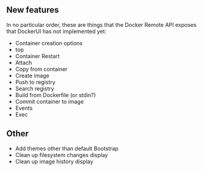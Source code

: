 ## New features
In no particular order, these are things that the Docker Remote API exposes that DockerUI has not implemented yet:

* Container creation options
* top
* Container Restart
* Attach
* Copy from container
* Create image
* Push to registry
* Search registry
* Build from Dockerfile (or stdin?)
* Commit container to image
* Events
* Exec

## Other
* Add themes other than default Bootstrap
* Clean up filesystem changes display
* Clean up image history display